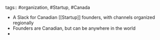 ---
---

tags:: #organization, #Startup, #Canada

- A Slack for Canadian [[Startup]] founders, with channels organized regionally
- Founders are Canadian, but can be anywhere in the world
-